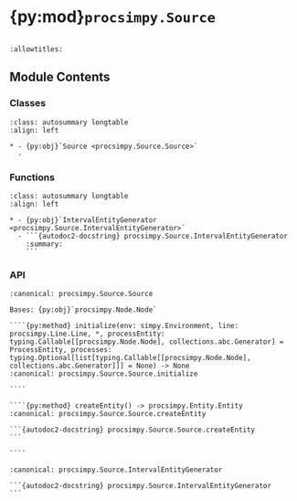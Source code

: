# {py:mod}`procsimpy.Source`

```{py:module} procsimpy.Source
```

```{autodoc2-docstring} procsimpy.Source
:allowtitles:
```

## Module Contents

### Classes

````{list-table}
:class: autosummary longtable
:align: left

* - {py:obj}`Source <procsimpy.Source.Source>`
  -
````

### Functions

````{list-table}
:class: autosummary longtable
:align: left

* - {py:obj}`IntervalEntityGenerator <procsimpy.Source.IntervalEntityGenerator>`
  - ```{autodoc2-docstring} procsimpy.Source.IntervalEntityGenerator
    :summary:
    ```
````

### API

`````{py:class} Source(id: str, name: str, *, arrivalTime: procsimpy.ProbDistribution.ProbDistribution, item: type[procsimpy.Entity.Entity] = Entity)
:canonical: procsimpy.Source.Source

Bases: {py:obj}`procsimpy.Node.Node`

````{py:method} initialize(env: simpy.Environment, line: procsimpy.Line.Line, *, processEntity: typing.Callable[[procsimpy.Node.Node], collections.abc.Generator] = ProcessEntity, processes: typing.Optional[list[typing.Callable[[procsimpy.Node.Node], collections.abc.Generator]]] = None) -> None
:canonical: procsimpy.Source.Source.initialize

````

````{py:method} createEntity() -> procsimpy.Entity.Entity
:canonical: procsimpy.Source.Source.createEntity

```{autodoc2-docstring} procsimpy.Source.Source.createEntity
```

````

`````

````{py:function} IntervalEntityGenerator(node: procsimpy.Node.Node) -> collections.abc.Generator
:canonical: procsimpy.Source.IntervalEntityGenerator

```{autodoc2-docstring} procsimpy.Source.IntervalEntityGenerator
```
````
